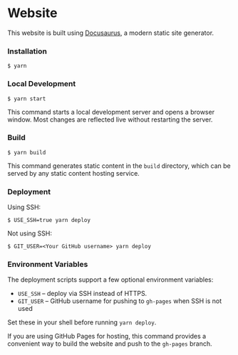 # Website

This website is built using [Docusaurus](https://docusaurus.io/), a modern static site generator.

### Installation

```
$ yarn
```

### Local Development

```
$ yarn start
```

This command starts a local development server and opens a browser window. Most changes are reflected live without restarting the server.

### Build

```
$ yarn build
```

This command generates static content in the `build` directory, which can be served by any static content hosting service.

### Deployment

Using SSH:

```
$ USE_SSH=true yarn deploy
```

Not using SSH:

```
$ GIT_USER=<Your GitHub username> yarn deploy
```

### Environment Variables

The deployment scripts support a few optional environment variables:

- `USE_SSH` &ndash; deploy via SSH instead of HTTPS.
- `GIT_USER` &ndash; GitHub username for pushing to `gh-pages` when SSH is not used

Set these in your shell before running `yarn deploy`.

If you are using GitHub Pages for hosting, this command provides a convenient way to build the website and push to the `gh-pages` branch.
